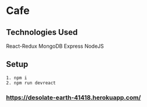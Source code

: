 # Cafe
## Technologies Used
React-Redux MongoDB Express NodeJS
## Setup
```
1. npm i 
2. npm run devreact
```

### https://desolate-earth-41418.herokuapp.com/
